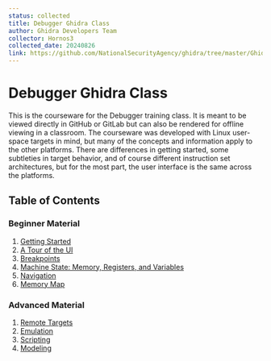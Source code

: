 ```yaml
---
status: collected
title: Debugger Ghidra Class
author: Ghidra Developers Team
collector: Hornos3
collected_date: 20240826
link: https://github.com/NationalSecurityAgency/ghidra/tree/master/GhidraDocs/GhidraClass/Debugger/README.md
---
```


# Debugger Ghidra Class

This is the courseware for the Debugger training class.
It is meant to be viewed directly in GitHub or GitLab but can also be rendered for offline viewing in a classroom.
The courseware was developed with Linux user-space targets in mind, but many of the concepts and information apply to the other platforms.
There are differences in getting started, some subtleties in target behavior, and of course different instruction set architectures, but for the most part, the user interface is the same across the platforms.

## Table of Contents

### Beginner Material

1. [Getting Started](A1-GettingStarted.md)
1. [A Tour of the UI](A2-UITour.md)
1. [Breakpoints](A3-Breakpoints.md)
1. [Machine State: Memory, Registers, and Variables](A4-MachineState.md)
1. [Navigation](A5-Navigation.md)
1. [Memory Map](A6-MemoryMap.md)

### Advanced Material

1. [Remote Targets](B1-RemoteTargets.md)
1. [Emulation](B2-Emulation.md)
1. [Scripting](B3-Scripting.md)
1. [Modeling](B4-Modeling.md)
